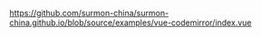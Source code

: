 https://github.com/surmon-china/surmon-china.github.io/blob/source/examples/vue-codemirror/index.vue